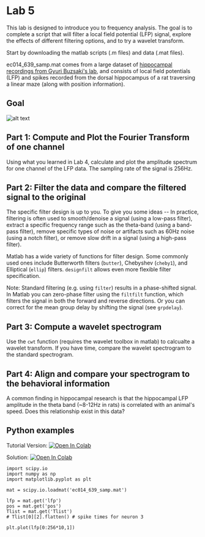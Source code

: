 # Lab 5

This lab is designed to introduce you to frequency analysis. The goal is to complete a script that will filter a local field potential (LFP) signal, explore the effects of different filtering options, and to try a wavelet transform.

Start by downloading the matlab scripts (.m files) and data (.mat files).

ec014_639_samp.mat comes from a large dataset of [hippocampal recordings from Gyuri Buzsaki's lab](http://crcns.org/data-sets/hc/hc-3), and consists of local field potentials (LFP) and spikes recorded from the dorsal hippocampus of a rat traversing a linear maze (along with position information).


## Goal

![alt text](https://github.com/stevensonlab/teaching/raw/master/sand/labs/lab5/assets/output.png)

## Part 1: Compute and Plot the Fourier Transform of one channel

Using what you learned in Lab 4, calculate and plot the amplitude spectrum for one channel of the LFP data. The sampling rate of the signal is 256Hz.

## Part 2: Filter the data and compare the filtered signal to the original

The specific filter design is up to you. To give you some ideas -- In practice, filtering is often used to smooth/denoise a signal (using a low-pass filter), extract a specific frequency range such as the theta-band (using a band-pass filter), remove specific types of noise or artifacts such as 60Hz noise (using a notch filter), or remove slow drift in a signal (using a high-pass filter).

Matlab has a wide variety of functions for filter design. Some commonly used ones include Butterworth filters (`butter`), Chebyshev (`cheby1`), and Elliptical (`ellip`) filters. `designfilt` allows even more flexible filter specification.


Note: Standard filtering (e.g. using `filter`) results in a phase-shifted signal. In Matlab you can zero-phase filter using the `filtfilt` function, which filters the signal in both the forward and reverse directions. Or you can correct for the mean group delay by shifting the signal (see `grpdelay`).

## Part 3: Compute a wavelet spectrogram

Use the `cwt` function (requires the wavelet toolbox in matlab) to calcualte a wavelet transform. If you have time, compare the wavelet spectrogram to the standard spectrogram.

## Part 4: Align and compare your spectrogram to the behavioral information

A common finding in hippocampal research is that the hippocampal LFP amplitude in the theta band (~8-12Hz in rats) is correlated with an animal's speed. Does this relationship exist in this data?


## Python examples

Tutorial Version:
[![Open In Colab](https://colab.research.google.com/assets/colab-badge.svg)](https://colab.research.google.com/drive/16QCRWLEu7EgAMIOHIFyNHgTKEaeJTusP?usp=sharing)

Solution:
[![Open In Colab](https://colab.research.google.com/assets/colab-badge.svg)](https://colab.research.google.com/drive/1oKfjImVzpYF7J5VQUxiOJH0l7Xm_NpH3?usp=sharing)



	import scipy.io
	import numpy as np
	import matplotlib.pyplot as plt
	
	mat = scipy.io.loadmat('ec014_639_samp.mat')
	
	lfp = mat.get('lfp')
	pos = mat.get('pos')
	Tlist = mat.get('Tlist')
	# Tlist[0][2].flatten() # spike times for neuron 3
	
	plt.plot(lfp[0:256*10,1])
